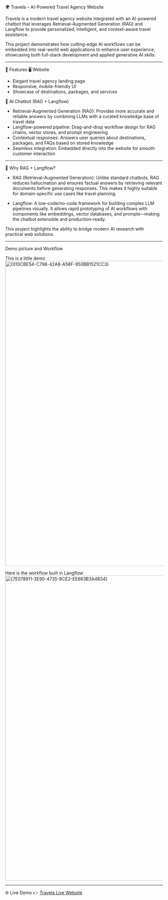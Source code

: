 🌍 Travela – AI-Powered Travel Agency Website

Travela is a modern travel agency website integrated with an AI-powered chatbot that leverages Retrieval-Augmented Generation (RAG) and Langflow to provide personalized, intelligent, and context-aware travel assistance.

This project demonstrates how cutting-edge AI workflows can be embedded into real-world web applications to enhance user experience, showcasing both full-stack development and applied generative AI skills.

-----------------------------------------------------------------------------------------------------------------------------------------------------------------------------------------------------------------------------------------

🚀 Features
🖥️ Website

- Elegant travel agency landing page
- Responsive, mobile-friendly UI
- Showcase of destinations, packages, and services

🤖 AI Chatbot (RAG + Langflow)
- Retrieval-Augmented Generation (RAG): Provides more accurate and reliable answers by combining LLMs with a curated knowledge base of travel data
- Langflow-powered pipeline: Drag-and-drop workflow design for RAG chains, vector stores, and prompt engineering
- Contextual responses: Answers user queries about destinations, packages, and FAQs based on stored knowledge
- Seamless integration: Embedded directly into the website for smooth customer interaction

-----------------------------------------------------------------------------------------------------------------------------------------------------------------------------------------------------------------------------------------

🧠 Why RAG + Langflow?

- RAG (Retrieval-Augmented Generation):
Unlike standard chatbots, RAG reduces hallucination and ensures factual answers by retrieving relevant documents before generating responses. This makes it highly suitable for domain-specific use cases like travel planning.

- Langflow:
A low-code/no-code framework for building complex LLM pipelines visually. It allows rapid prototyping of AI workflows with components like embeddings, vector databases, and prompts—making the chatbot extensible and production-ready.

This project highlights the ability to bridge modern AI research with practical web solutions.

-----------------------------------------------------------------------------------------------------------------------------------------------------------------------------------------------------------------------------------------

Demo picture and Workflow

This is a little demo
<img width="1897" height="976" alt="{010CBE54-C798-42A8-A58F-950BB1521CC3}" src="https://github.com/user-attachments/assets/b17247e3-cdb7-4794-9501-3533421acd5b" />

Here is the workflow built in Langflow
<img width="1915" height="976" alt="{7E078911-3E90-4735-8CE2-EE663B3A4B34}" src="https://github.com/user-attachments/assets/3c5839b5-cf57-4a22-85ea-e44da9b87e18" />

-----------------------------------------------------------------------------------------------------------------------------------------------------------------------------------------------------------------------------------------

🌐 Live Demo
👉 [Travela Live Website](https://hvuminh02.github.io/Travela/)
